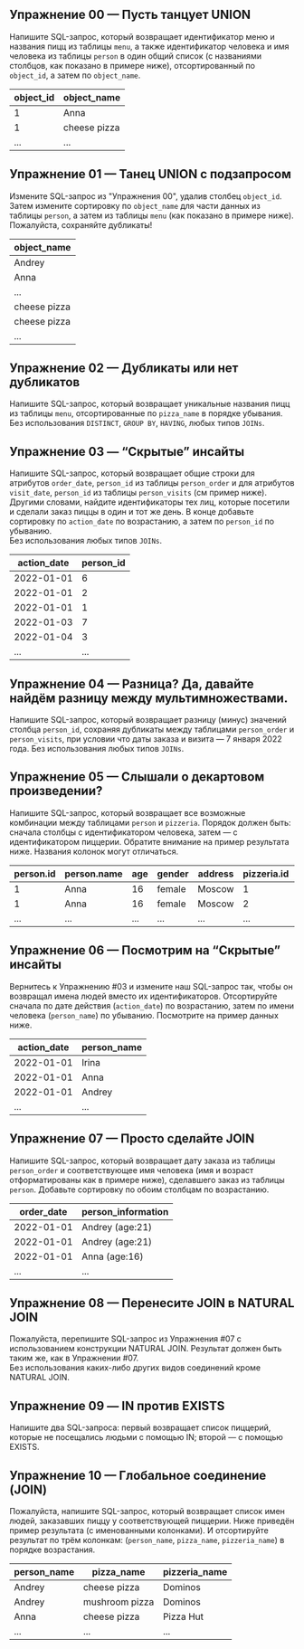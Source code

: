 ## Упражнение 00 — Пусть танцует UNION  
Напишите SQL-запрос, который возвращает идентификатор меню и названия пицц из таблицы `menu`, а также идентификатор человека и имя человека из таблицы `person` в один общий список (с названиями столбцов, как показано в примере ниже), отсортированный по `object_id`, а затем по `object_name`.

| object_id | object_name |
| --------- | ----------- |
| 1         | Anna        |
| 1         | cheese pizza|
| ...       | ...         |

## Упражнение 01 — Танец UNION с подзапросом  
Измените SQL-запрос из "Упражнения 00", удалив столбец `object_id`. Затем измените сортировку по `object_name` для части данных из таблицы `person`, а затем из таблицы `menu` (как показано в примере ниже). Пожалуйста, сохраняйте дубликаты!

| object_name   |
| --------------|
| Andrey        |
| Anna          |
| ...           |
| cheese pizza  |
| cheese pizza  |
| ...           |

## Упражнение 02 — Дубликаты или нет дубликатов  
Напишите SQL-запрос, который возвращает уникальные названия пицц из таблицы `menu`, отсортированные по `pizza_name` в порядке убывания. Без использования `DISTINCT`, `GROUP BY`, `HAVING`, любых типов `JOINs`.

## Упражнение 03 — “Скрытые” инсайты  
Напишите SQL-запрос, который возвращает общие строки для атрибутов `order_date`, `person_id` из таблицы `person_order` и для атрибутов `visit_date`, `person_id` из таблицы `person_visits` (см пример ниже). Другими словами, найдите идентификаторы тех лиц, которые посетили и сделали заказ пиццы в один и тот же день. В конце добавьте сортировку по `action_date` по возрастанию, а затем по `person_id` по убыванию.  
Без использования любых типов `JOINs`.

| action_date | person_id |
| ----------- | --------- |
| 2022-01-01  | 6         |
| 2022-01-01  | 2         |
| 2022-01-01  | 1         |
| 2022-01-03  | 7         |
| 2022-01-04  | 3         |
| ...         | ...       |

## Упражнение 04 — Разница? Да, давайте найдём разницу между мультимножествами.  
Напишите SQL-запрос, который возвращает разницу (минус) значений столбца `person_id`, сохраняя дубликаты между таблицами `person_order` и `person_visits`, при условии что даты заказа и визита — 7 января 2022 года.  Без использования любых типов `JOINs`.

## Упражнение 05 — Слышали о декартовом произведении?  
Напишите SQL-запрос, который возвращает все возможные комбинации между таблицами `person` и `pizzeria`. Порядок должен быть: сначала столбцы с идентификатором человека, затем — с идентификатором пиццерии. Обратите внимание на пример результата ниже. Названия колонок могут отличаться.

| person.id | person.name | age | gender | address | pizzeria.id | pizzeria.name | rating |
| --------- | ------------ | ----| -------| ---------| ----------- |-------------- |--------|
| 1         | Anna         |16   | female | Moscow   |1            | Pizza Hut     |4.6     |
| 1         | Anna         |16   | female | Moscow   |2            | Dominos       |4.3     |
| ...       | ...          |...   | ...    | ...      |...          | ...           |...     |

## Упражнение 06 — Посмотрим на “Скрытые” инсайты  
Вернитесь к Упражнению #03 и измените наш SQL-запрос так, чтобы он возвращал имена людей вместо их идентификаторов. Отсортируйте сначала по дате действия (`action_date`) по возрастанию, затем по имени человека (`person_name`) по убыванию. Посмотрите на пример данных ниже.

| action_date | person_name |
| ----------- | ------------|
|2022-01-01   | Irina       |
|2022-01-01   | Anna        |
|2022-01-01   | Andrey      |
| ...         | ...         |

## Упражнение 07 — Просто сделайте JOIN  
Напишите SQL-запрос, который возвращает дату заказа из таблицы `person_order` и соответствующее имя человека (имя и возраст отформатированы как в примере ниже), сделавшего заказ из таблицы `person`. Добавьте сортировку по обоим столбцам по возрастанию.

| order_date   | person_information             |
| -------------|--------------------------------|
|2022-01-01    | Andrey (age:21)                |
|2022-01-01    | Andrey (age:21)                |
|2022-01-01    | Anna (age:16)                  |
| ...          | ...                            |

## Упражнение 08 — Перенесите JOIN в NATURAL JOIN  
Пожалуйста, перепишите SQL-запрос из Упражнения #07 с использованием конструкции NATURAL JOIN. Результат должен быть таким же, как в Упражнении #07.  
Без использования каких-либо других видов соединений кроме NATURAL JOIN.

## Упражнение 09 — IN против EXISTS  
Напишите два SQL-запроса: первый возвращает список пиццерий, которые не посещались людьми с помощью IN; второй — с помощью EXISTS.

## Упражнение 10 — Глобальное соединение (JOIN)  
Пожалуйста, напишите SQL-запрос, который возвращает список имен людей, заказавших пиццу у соответствующей пиццерии. Ниже приведён пример результата (с именованными колонками). И отсортируйте результат по трём колонкам: (`person_name`, `pizza_name`, `pizzeria_name`) в порядке возрастания.

| person_name  	| pizza_name     	| pizzeria_name	|
|-|-|-|
| Andrey       	| cheese pizza   	| Dominos      	|
| Andrey       	| mushroom pizza	| Dominos      	|
| Anna         	| cheese pizza   	| Pizza Hut    	|
| ...          	| ...            	| ...           |
